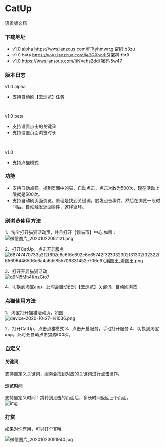# CatUp


[语雀版文档](https://www.yuque.com/docs/share/3d53aef3-1209-4b5a-beb5-aefccc32c14a)

### 下载地址
- v1.0 alpha 
https://wws.lanzous.com/iFTtyhmwrxg
密码:b3zu
- v1.0 beta
https://wws.lanzous.com/ie2G9ho4i5i
密码:fbt8
- v1.0 
https://wws.lanzous.com/itNVehs2ddi
密码:5w47

### 版本日志
v1.0 alpha
- 支持自动刷【去浏览】任务
<br>

v1.0 beta
- 支持设置点击的关键词
- 支持设置页面浏览时长
<br>

v1.0 
- 支持点猫模式

### 功能
- 支持自动点猫。找到页面中的猫，自动点击，点击次数为500次，现在活动上限就是500次。
- 支持自动刷页面浏览，原理是找到关键词，触发点击事件，然后在浏览一段时间后，自动触发返回事件，这样循环。



### 刷浏览使用方法

1、淘宝打开猫猫活动页，并且打开【领喵币】中心
如图：
<br>
![微信图片_20201022092121.png](https://i.loli.net/2020/10/23/cFSaMtyDh56zlOm.png)

2、打开CatUp，点击开启服务
<br>
![68747470733a2f2f692e6c6f6c692e6e65742f323032302f31302f32322f65696446506c6a4a6d6855706331452e706e67_看图王_看图王.png](https://i.loli.net/2020/10/23/1jYwhk8zaqyrmS4.png)

3、打开开启猫猫活动
<br>
![q9Nj5Mh4KnzGto7](https://i.loli.net/2020/10/23/Ld4WzlZDK6UVEtP.jpg)

4、切换到淘宝app，此时会自动识别【去浏览】关键词，自动刷浏览

### 点猫使用方法
1、淘宝打开猫猫活动页，如图
<br>
![device-2020-10-27-141036.png](https://i.loli.net/2020/10/27/XrqFYoTROc2bzxg.png)

2、打开CatUp，点击点猫模式
3、点击开启服务，手动打开服务
4、切换到淘宝app。此时会自动点击猫猫500次。

### 自定义
#### 关键词
支持自定义关键词，服务会找到对应的关键词进行点击操作。

#### 浏览时间
支持自定义时间：跳转到点击的页面后，多长时间返回上个页面。
<br>
![img](https://i.loli.net/2020/10/23/cZ2mDLKg6BkvP8G.png)

### 打赏
如果对你有用，可以打个赏哦

![微信图片_20201023091940.jpg](https://i.loli.net/2020/10/23/xsdZRzuI2hCNbig.jpg)
